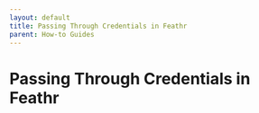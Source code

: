 ```yaml
---
layout: default
title: Passing Through Credentials in Feathr
parent: How-to Guides
---
```


# Passing Through Credentials in Feathr
